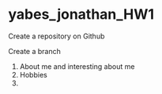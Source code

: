 # yabes_jonathan_HW1
Create a repository on Github



Create a branch
1. About me and interesting about me
2. Hobbies
3. 